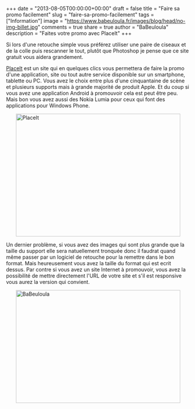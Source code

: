 +++
date = "2013-08-05T00:00:00+00:00"
draft = false
title = "Faire sa promo facilement"
slug = "faire-sa-promo-facilement"
tags = ["Information"]
image = "https://www.babeuloula.fr/images/blog/head/no-img-billet.jpg"
comments = true
share = true
author = "BaBeuloula"
description = "Faites votre promo avec PlaceIt"
+++

<p>Si lors d&#39;une retouche simple vous pr&eacute;f&eacute;rez utiliser une paire de ciseaux et de la colle puis rescanner le tout, plut&ocirc;t que Photoshop je pense que ce site gratuit vous aidera grandement.</p>
<!--more-->

<p><a href="http://placeit.breezi.com/" target="_blank" title="PlaceIt">PlaceIt</a> est un site qui en quelques clics vous permettera de faire la promo d&#39;une application, site ou tout autre service disponible sur un smartphone, tablette ou PC. Vous avez le choix entre plus d&#39;une cinquantaine de sc&egrave;ne et plusieurs supports mais &agrave; grande majorit&eacute; de produit Apple. Et du coup si vous avez une application Android &agrave; promouvoir cela est peut &ecirc;tre peu. Mais bon vous avez aussi des Nokia Lumia pour ceux qui font des applications pour Windows Phone.</p>

<p><a class="zoombox zgallery1" href="https://www.babeuloula.fr/images/placeit.png" title="PlaceIt"><img alt="PlaceIt" src="https://www.babeuloula.fr/images/placeit.png" style="display:block; height:336px; margin-left:auto; margin-right:auto; width:450px" /></a></p>

<p>Un dernier probl&egrave;me, si vous avez des images qui sont plus grande que la taille du support elle sera natuellement tronqu&eacute;e donc il faudrat quand m&ecirc;me passer par un logiciel de retouche pour la remettre dans le bon format. Mais heureusement vous avez la taille du format qui est ecrit dessus. Par contre si vous avez un site Internet &agrave; promouvoir, vous avez la possibilit&eacute; de mettre directement l&#39;URL de votre site et s&#39;il est responsive vous aurez la version qui convient.</p>

<p><a class="zoombox zgallery1" href="https://www.babeuloula.fr/images/my_placeit.png" title="BaBeuloula"><img alt="BaBeuloula" src="https://www.babeuloula.fr/images/my_placeit.png" style="display:block; height:309px; margin-left:auto; margin-right:auto; width:450px" /></a></p>
